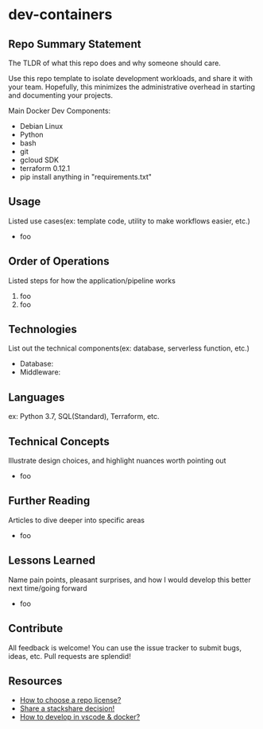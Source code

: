 # dev-containers

## Repo Summary Statement

The TLDR of what this repo does and why someone should care.

Use this repo template to isolate development workloads, and share it with your team. Hopefully, this minimizes the administrative overhead in starting and documenting your projects.

Main Docker Dev Components:

- Debian Linux
- Python
- bash
- git
- gcloud SDK
- terraform 0.12.1
- pip install anything in "requirements.txt"

## Usage

Listed use cases(ex: template code, utility to make workflows easier, etc.)

- foo

## Order of Operations

Listed steps for how the application/pipeline works

1. foo
2. foo

## Technologies

List out the technical components(ex: database, serverless function, etc.)

- Database:
- Middleware:

## Languages

ex: Python 3.7, SQL(Standard), Terraform, etc.

## Technical Concepts

Illustrate design choices, and highlight nuances worth pointing out

- foo

## Further Reading

Articles to dive deeper into specific areas

- foo

## Lessons Learned

Name pain points, pleasant surprises, and how I would develop this better next time/going forward

- foo

## Contribute

All feedback is welcome! You can use the issue tracker to submit bugs, ideas, etc. Pull requests are splendid!

## Resources

- [How to choose a repo license?](https://choosealicense.com/)
- [Share a stackshare decision!](https://stackshare.io/sungchun12/my-stack)
- [How to develop in vscode & docker?](https://github.com/sungchun12/dev-containers/blob/master/INSTALLME.md)
